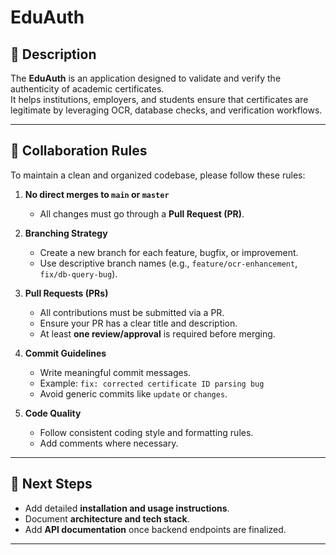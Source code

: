 # EduAuth
## 📌 Description
The **EduAuth** is an application designed to validate and verify the authenticity of academic certificates.  
It helps institutions, employers, and students ensure that certificates are legitimate by leveraging OCR, database checks, and verification workflows.

---

## 🤝 Collaboration Rules
To maintain a clean and organized codebase, please follow these rules:

1. **No direct merges to `main` or `master`**  
   - All changes must go through a **Pull Request (PR)**.  

2. **Branching Strategy**  
   - Create a new branch for each feature, bugfix, or improvement.  
   - Use descriptive branch names (e.g., `feature/ocr-enhancement`, `fix/db-query-bug`).  

3. **Pull Requests (PRs)**  
   - All contributions must be submitted via a PR.  
   - Ensure your PR has a clear title and description.  
   - At least **one review/approval** is required before merging.  

4. **Commit Guidelines**  
   - Write meaningful commit messages.  
   - Example: `fix: corrected certificate ID parsing bug`  
   - Avoid generic commits like `update` or `changes`.  

5. **Code Quality**  
   - Follow consistent coding style and formatting rules.  
   - Add comments where necessary.  

---

## 🚀 Next Steps
- Add detailed **installation and usage instructions**.  
- Document **architecture and tech stack**.  
- Add **API documentation** once backend endpoints are finalized.  

---
